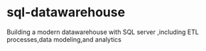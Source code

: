 # sql-datawarehouse
Building a modern datawarehouse with SQL server ,including ETL processes,data modeling,and analytics
